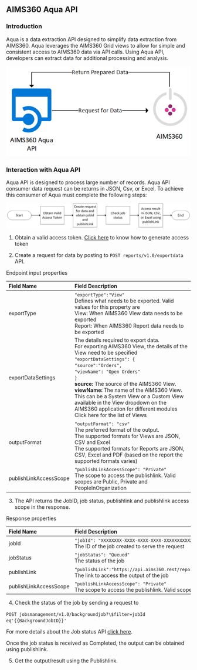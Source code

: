 AIMS360 Aqua API
----------------

### Introduction

Aqua is a data extraction API designed to simplify data extraction from AIMS360.
Aqua leverages the AIMS360 Grid views to allow for simple and consistent access
to AIMS360 data via API calls. Using Aqua API, developers can extract data for
additional processing and analysis.

![](media/20d78213d0af9ca6f565d23a3494d39d.png)

### Interaction with Aqua API

Aqua API is designed to process large number of records. Aqua API consumer data
request can be returns in JSON, Csv, or Excel. To achieve this consumer of Aqua
must complete the following steps:

![](media/f104067fe9e7d2e5db9593a201c0528c.png)

1.  Obtain a valid access token. [Click here](https://github.com/AIMS360/API/blob/master/README.md) to know how to generate access token

2.  Create a request for data by posting to `POST reports/v1.0/exportdata`
    API.

Endpoint input properties

| Field Name             | Field Description                                                                                                                                                                                       |
|:------------------------|:---------------------------------------------------------------------------------------------------------------------------------------------------------------------------------------------------------|
| exportType             | `"exportType":"View"` <br>Defines what needs to be exported. Valid values for this property are <br>View: When AIMS360 View data needs to be exported <br>Report: When AIMS360 Report data needs to be exported       |
| exportDataSettings     | The details required to export data. <br> For exporting AIMS360 View, the details of the View need to be specified <br> `"exportDataSettings": {` <br> `"source":"Orders",` <br>`"viewName": "Open Orders"` <br>`}` <br> **source:** The source of the AIMS360 View. <br> **viewName:** The name of the AIMS360 View. This can be a System View or a Custom View available in the View dropdown on the AIMS360 application for different modules       <br>Click here for the list of Views                             |
| outputFormat           | `"outputFormat": "csv"` <br>The preferred format of the output. <br>The supported formats for Views are JSON, CSV and Excel <br> The supported formats for Reports are JSON, CSV, Excel and PDF  (based on the report the supported formats varies)                                                                             |
| publishLinkAccessScope | `"publishLinkAccessScope": "Private"` <br>The scope to access the publishlink. Valid scopes are Public, Private and PeopleInOrganization                                                                      |

3.  The API returns the JobID, job status, publishlink and publishlink access scope in the response.

Response properties

| Field Name             	| Field Description                                                                                                                                            	|
|:------------------------	|:--------------------------------------------------------------------------------------------------------------------------------------------------------------	|
| jobId                  	| `"jobId": "XXXXXXXX-XXXX-XXXX-XXXX-XXXXXXXXXXXX"` <br>The ID of the job created to serve the request                                                               	|
| jobStatus              	| `"jobStatus": "Queued"` <br>The status of the job                                                                                                                  	|
| publishLink            	| `"publishLink":"https://api.aims360.rest/reports/v1.0/publishlink/XXXXXXXXXXXXXXXXXXXXXXXX/XXXXXXXXXXXXXXXXXXXXXXXX"` <br>The link to access the output of the job 	|
| publishLinkAccessScope 	| `"publishLinkAccessScope": "Private"` <br> The scope to access the publishlink. Valid scopes are Public, Private and PeopleInOrganization                          	|

4.  Check the status of the job by sending a request to

`POST jobsmanagement/v1.0/backgroundjob?\$filter=jobId eq'{{BackgroundJobID}}'`

  For more details about the Job status API [click here](https://github.com/AIMS360/API/tree/master/Jobs).

Once the job status is received as Completed, the output can be obtained using publishlink.

5.  Get the output/result using the Publishlink. 

<br>

